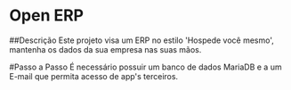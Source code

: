 # Open ERP

##Descrição
Este projeto visa um ERP no estilo 'Hospede você mesmo', mantenha os dados da sua empresa nas suas mãos.

#Passo a Passo
É necessário possuir um banco de dados MariaDB e a um E-mail que permita acesso de app's terceiros.

